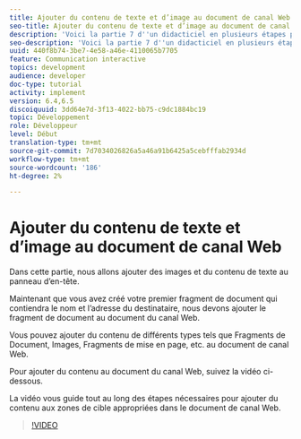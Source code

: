```yaml
---
title: Ajouter du contenu de texte et d’image au document de canal Web
seo-title: Ajouter du contenu de texte et d’image au document de canal Web
description: 'Voici la partie 7 d''un didacticiel en plusieurs étapes pour créer votre premier document de communications interactives. Dans cette partie, nous allons ajouter des images et du contenu de texte au panneau d’en-tête. '
seo-description: 'Voici la partie 7 d''un didacticiel en plusieurs étapes pour créer votre premier document de communications interactives. Dans cette partie, nous allons ajouter des images et du contenu de texte au panneau d’en-tête. '
uuid: 440f8b74-3be7-4e58-a46e-4110065b7705
feature: Communication interactive
topics: development
audience: developer
doc-type: tutorial
activity: implement
version: 6.4,6.5
discoiquuid: 3dd64e7d-3f13-4022-bb75-c9dc1884bc19
topic: Développement
role: Développeur
level: Début
translation-type: tm+mt
source-git-commit: 7d7034026826a5a46a91b6425a5cebfffab2934d
workflow-type: tm+mt
source-wordcount: '186'
ht-degree: 2%

---
```



# Ajouter du contenu de texte et d’image au document de canal Web

Dans cette partie, nous allons ajouter des images et du contenu de texte au panneau d’en-tête.

Maintenant que vous avez créé votre premier fragment de document qui contiendra le nom et l’adresse du destinataire, nous devons ajouter le fragment de document au document du canal Web.

Vous pouvez ajouter du contenu de différents types tels que Fragments de Document, Images, Fragments de mise en page, etc. au document de canal Web.

Pour ajouter du contenu au document du canal Web, suivez la vidéo ci-dessous.

La vidéo vous guide tout au long des étapes nécessaires pour ajouter du contenu aux zones de cible appropriées dans le document de canal Web.

>[!VIDEO](https://video.tv.adobe.com/v/22359/?quality=9&learn=on)

